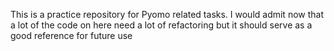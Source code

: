 This is a practice repository for Pyomo related tasks. I would admit now that a lot of the code on here need a lot of refactoring but it should serve as a good reference for future use
